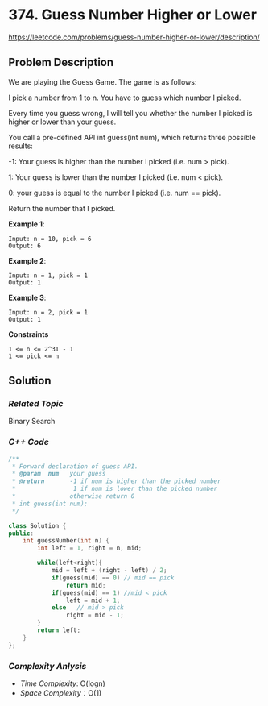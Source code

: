 # 374. Guess Number Higher or Lower
https://leetcode.com/problems/guess-number-higher-or-lower/description/

## Problem Description

We are playing the Guess Game. The game is as follows:

I pick a number from 1 to n. You have to guess which number I picked.

Every time you guess wrong, I will tell you whether the number I picked is higher or lower than your guess.

You call a pre-defined API int guess(int num), which returns three possible results:

-1: Your guess is higher than the number I picked (i.e. num > pick).

1: Your guess is lower than the number I picked (i.e. num < pick).

0: your guess is equal to the number I picked (i.e. num == pick).

Return the number that I picked.



**Example 1**:
```
Input: n = 10, pick = 6
Output: 6
```
**Example 2**:
```
Input: n = 1, pick = 1
Output: 1
```
**Example 3**:
```
Input: n = 2, pick = 1
Output: 1
```

**Constraints**
```
1 <= n <= 2^31 - 1
1 <= pick <= n
```

## Solution

### _Related Topic_
  Binary Search   

### _C++ Code_
```cpp
/** 
 * Forward declaration of guess API.
 * @param  num   your guess
 * @return 	     -1 if num is higher than the picked number
 *			      1 if num is lower than the picked number
 *               otherwise return 0
 * int guess(int num);
 */

class Solution {
public:
    int guessNumber(int n) {
        int left = 1, right = n, mid;

        while(left<right){
            mid = left + (right - left) / 2;
            if(guess(mid) == 0) // mid == pick
                return mid;
            if(guess(mid) == 1) //mid < pick
                left = mid + 1;
            else   // mid > pick
                right = mid - 1;
        }
        return left;
    }
};
```

### _Complexity Anlysis_
- _Time Complexity_: O(logn)
- _Space Complexity_：O(1)
